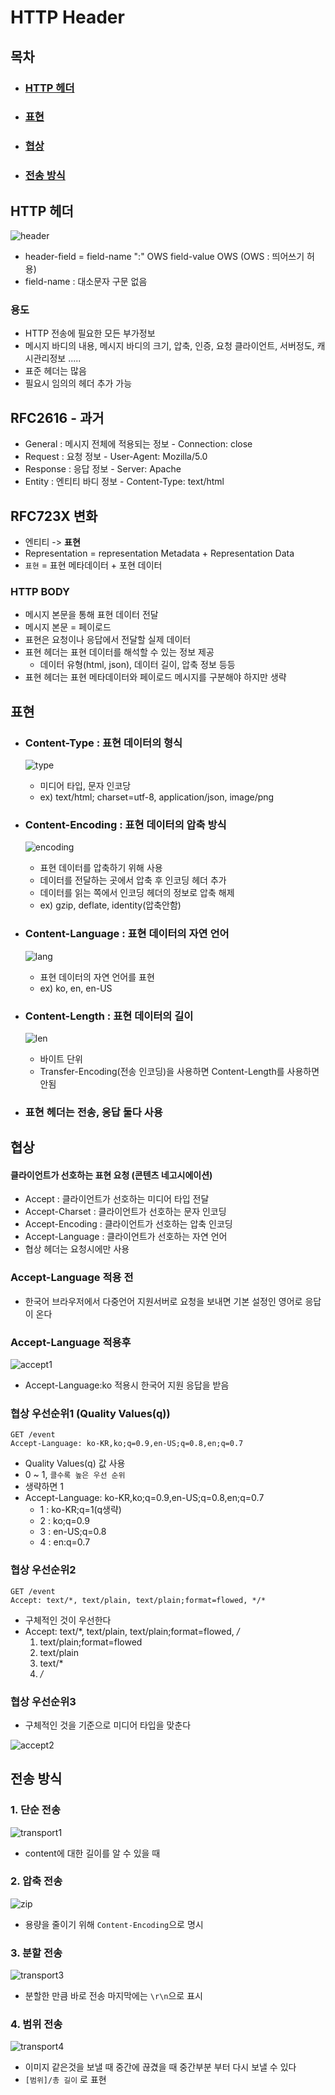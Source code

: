 # HTTP Header

## 목차

- ### [HTTP 헤더](#HTTP-헤더)

- ### [표현](#표현)

- ### [협상](#협상)

- ### [전송 방식](#전송-방식)



## HTTP 헤더  

![header](images/header1.png)

- header-field = field-name ":" OWS field-value OWS (OWS : 띄어쓰기 허용)
- field-name : 대소문자 구문 없음

### 용도
- HTTP 전송에 필요한 모든 부가정보
- 메시지 바디의 내용, 메시지 바디의 크기, 압축, 인증, 요청 클라이언트, 서버정도, 캐시관리정보 .....
- 표준 헤더는 많음
- 필요시 임의의 헤더 추가 가능

## RFC2616 - 과거
- General : 메시지 전체에 적용되는 정보 - Connection: close
- Request : 요청 정보 - User-Agent: Mozilla/5.0
- Response : 응답 정보 - Server: Apache
- Entity : 엔티티 바디 정보 - Content-Type: text/html

## RFC723X 변화
- 엔티티 -> **표현**
- Representation = representation Metadata + Representation Data
- `표현` = 표현 메타데이터 + 포현 데이터

### HTTP BODY
- 메시지 본문을 통해 표현 데이터 전달
- 메시지 본문 = 페이로드
- 표현은 요청이나 응답에서 전달할 실제 데이터
- 표현 헤더는 표현 데이터를 해석할 수 있는 정보 제공
  - 데이터 유형(html, json), 데이터 길이, 압축 정보 등등
- 표현 헤더는 표현 메타데이터와 페이로드 메시지를 구분해야 하지만 생략


## 표현

- ### Content-Type : 표현 데이터의 형식   
    ![type](images/type.png)
    - 미디어 타입, 문자 인코당
    - ex) text/html; charset=utf-8, application/json, image/png
  
- ### Content-Encoding : 표현 데이터의 압축 방식  
    ![encoding](images/encoding.png)
    - 표현 데이터를 압축하기 위해 사용
    - 데이터를 전달하는 곳에서 압축 후 인코딩 헤더 추가
    - 데이터를 읽는 쪽에서 인코딩 헤더의 정보로 압축 해제
    - ex) gzip, deflate, identity(압축안함)

- ### Content-Language : 표현 데이터의 자연 언어  
    ![lang](images/lang.png)
    - 표현 데이터의 자연 언어를 표현 
    - ex) ko, en, en-US

- ### Content-Length : 표현 데이터의 길이
    ![len](images/len.png)
    - 바이트 단위
    - Transfer-Encoding(전송 인코딩)을 사용하면 Content-Length를 사용하면 안됨
- ### 표현 헤더는 전송, 응답 **둘다** 사용


## 협상
#### 클라이언트가 선호하는 표현 요청 (콘텐츠 네고시에이션)
- Accept : 클라이언트가 선호하는 미디어 타입 전달
- Accept-Charset : 클라이언트가 선호하는 문자 인코딩
- Accept-Encoding : 클라이언트가 선호하는 압축 인코딩
- Accept-Language : 클라이언트가 선호하는 자연 언어
- 협상 헤더는 요청시에만 사용

### Accept-Language 적용 전
- 한국어 브라우저에서 다중언어 지원서버로 요청을 보내면 기본 설정인 영어로 응답이 온다

### Accept-Language 적용후

![accept1](images/accept1.png)

- Accept-Language:ko 적용시 한국어 지원 응답을 받음

### 협상 우선순위1 (Quality Values(q))
```http request
GET /event
Accept-Language: ko-KR,ko;q=0.9,en-US;q=0.8,en;q=0.7
```
- Quality Values(q) 값 사용
- 0 ~ 1, `클수록 높은 우선 순위`
- 생략하면 1
- Accept-Language: ko-KR,ko;q=0.9,en-US;q=0.8,en;q=0.7
  - 1 : ko-KR;q=1(q생략)
  - 2 : ko;q=0.9
  - 3 : en-US;q=0.8
  - 4 : en:q=0.7

### 협상 우선순위2
```http request
GET /event
Accept: text/*, text/plain, text/plain;format=flowed, */*
```
- 구체적인 것이 우선한다
- Accept: text/*, text/plain, text/plain;format=flowed, */*
  1. text/plain;format=flowed
  2. text/plain
  3. text/*
  4. */*

### 협상 우선순위3
- 구체적인 것을 기준으로 미디어 타입을 맞춘다

![accept2](images/accept2.png)


## 전송 방식

### 1. 단순 전송

![transport1](images/transport1.png)
- content에 대한 길이를 알 수 있을 때

### 2. 압축 전송

![zip](images/zip.png)
- 용량을 줄이기 위해 `Content-Encoding`으로 명시 

### 3. 분할 전송

![transport3](images/transport3.png)
- 분할한 만큼 바로 전송 마지막에는 `\r\n`으로 표시

### 4. 범위 전송

![transport4](images/transport4.png)
- 이미지 같은것을 보낼 때 중간에 끊겼을 때 중간부분 부터 다시 보낼 수 있다
- `[범위]/총 길이` 로 표현

